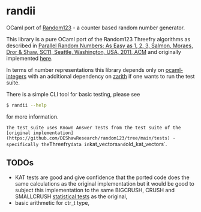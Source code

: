 # randii

OCaml port of [Random123](http://www.thesalmons.org/john/random123/releases/latest/docs/index.html) - a counter based random number generator.

This library is a pure OCaml port of the Random123 Threefry algorithms as described in
[Parallel Random Numbers: As Easy as 1, 2, 3, Salmon, Moraes, Dror & Shaw, SC11, Seattle, Washington, USA, 2011, ACM](http://dl.acm.org/citation.cfm?doid=2063405)
and originally implemented [here](https://github.com/DEShawResearch/random123).

In terms of number representations this library depends only on [ocaml-integers](https://github.com/ocamllabs/ocaml-integers)
with an additional dependency on [zarith](https://github.com/ocaml/Zarith) if one wants to run the test suite.

There is a simple CLI tool for basic testing, please see 

``` sh
$ randii --help
```

for more information.

`
The test suite uses Known Answer Tests from the test suite of the
[original implementation](https://github.com/DEShawResearch/random123/tree/main/tests) - specifically the `Threefry` data in `kat_vectors` and `old_kat_vectors`.

## TODOs

- KAT tests are good and give confidence that the ported code does the same calculations as the original implementation
  but it would be good to subject this implementation to the same BIGCRUSH, CRUSH and SMALLCRUSH [statistical tests](http://simul.iro.umontreal.ca/testu01/tu01.html)
  as the original,
- basic arithmetic for ctr_t type,
